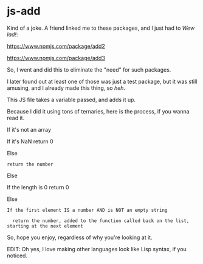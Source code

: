 # js-add
Kind of a joke. A friend linked me to these packages, and I just had to <i>Wew lad!</i>:

https://www.npmjs.com/package/add2

https://www.npmjs.com/package/add3

So, I went and did this to eliminate the "need" for such packages.

I later found out at least one of those was just a test package, but it was still amusing, and I already made this thing, so <i>heh</i>.

This JS file takes a variable passed, and adds it up.

Because I did it using tons of ternaries, here is the process, if you wanna read it.

If it's not an array

  If it's NaN
    return 0
    
  Else
  
    return the number
    
Else

  If the length is 0
    return 0
    
  Else
  
    If the first element IS a number AND is NOT an empty string
    
      return the number, added to the function called back on the list, starting at the next element

So, hope you enjoy, regardless of why you're looking at it.

EDIT: Oh yes, I love making other languages look like Lisp syntax, if you noticed.
